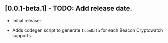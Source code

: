 ## [0.0.1-beta.1] - TODO: Add release date.

- Initial release:

* Adds codegen script to generate `IconData` for each Beacon Cryptowatch supports.
